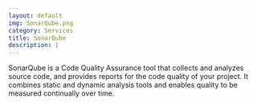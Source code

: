 ```yaml
---
layout: default
img: SonarQube.png
category: Services
title: SonarQube
description: |
---
```

  SonarQube is a Code Quality Assurance tool that collects and analyzes source code, and provides reports for the code quality of your project. It combines static and dynamic analysis tools and enables quality to be measured continually over time.

